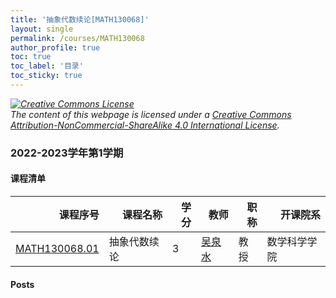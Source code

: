 ```yaml
---
title: '抽象代数续论[MATH130068]'
layout: single
permalink: /courses/MATH130068
author_profile: true
toc: true
toc_label: '目录'
toc_sticky: true
---
```



<div class='notice--warning'>
	<p><i><a rel='license' href='http://creativecommons.org/licenses/by-nc-sa/4.0/'><img alt='Creative Commons License' style='border-width:0' src='https://i.creativecommons.org/l/by-nc-sa/4.0/88x31.png' /></a><br /> The content of this webpage is licensed under a <a rel='license' href='http://creativecommons.org/licenses/by-nc-sa/4.0/'>Creative Commons Attribution-NonCommercial-ShareAlike 4.0 International License</a>.</i></p>
</div>

### 2022-2023学年第1学期


#### 课程清单

<div style='text-align: center;' id='MATH130068_2223F'> <table id='MATH130068_2223F_table'>
  <thead>
    <tr style="text-align: right;">
      <th>课程序号</th>
      <th>课程名称</th>
      <th>学分</th>
      <th>教师</th>
      <th>职称</th>
      <th>开课院系</th>
    </tr>
  </thead>
  <tbody>
    <tr>
      <td><a href='https://fdu-math.github.io/courses/class-id/MATH130068-01'>MATH130068.01</a></td>
      <td>抽象代数续论</td>
      <td>3</td>
      <td><a href='https://fdu-math.github.io/teachers/吴泉水'>吴泉水</a></td>
      <td>教授</td>
      <td>数学科学学院</td>
    </tr>
  </tbody>
</table></div>

#### Posts

